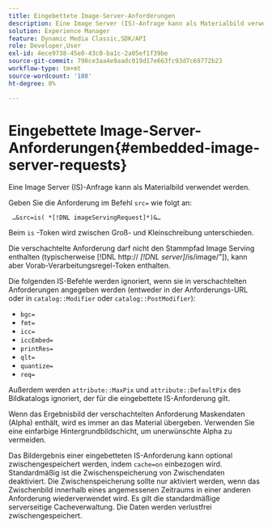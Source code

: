 ```yaml
---
title: Eingebettete Image-Server-Anforderungen
description: Eine Image Server (IS)-Anfrage kann als Materialbild verwendet werden.
solution: Experience Manager
feature: Dynamic Media Classic,SDK/API
role: Developer,User
exl-id: 4ece9738-45e0-43c0-ba1c-2a05ef1f39be
source-git-commit: 790ce3aa4e9aadc019d17e663fc93d7c69772b23
workflow-type: tm+mt
source-wordcount: '180'
ht-degree: 0%

---
```


# Eingebettete Image-Server-Anforderungen{#embedded-image-server-requests}

Eine Image Server (IS)-Anfrage kann als Materialbild verwendet werden.

Geben Sie die Anforderung im Befehl `src=` wie folgt an:

` …&src=is( *[!DNL imageServingRequest]*)&…`

Beim `is` -Token wird zwischen Groß- und Kleinschreibung unterschieden.

Die verschachtelte Anforderung darf nicht den Stammpfad Image Serving enthalten (typischerweise  [!DNL http:// *[!DNL server]*/is/image/"]), kann aber Vorab-Verarbeitungsregel-Token enthalten.

Die folgenden IS-Befehle werden ignoriert, wenn sie in verschachtelten Anforderungen angegeben werden (entweder in der Anforderungs-URL oder in `catalog::Modifier` oder `catalog::PostModifier`):

* `bgc=`
* `fmt=`
* `icc=`
* `iccEmbed=`
* `printRes=`
* `qlt=`
* `quantize=`
* `req=`

Außerdem werden `attribute::MaxPix` und `attribute::DefaultPix` des Bildkatalogs ignoriert, der für die eingebettete IS-Anforderung gilt.

Wenn das Ergebnisbild der verschachtelten Anforderung Maskendaten (Alpha) enthält, wird es immer an das Material übergeben. Verwenden Sie eine einfarbige Hintergrundbildschicht, um unerwünschte Alpha zu vermeiden.

Das Bildergebnis einer eingebetteten IS-Anforderung kann optional zwischengespeichert werden, indem `cache=on` einbezogen wird. Standardmäßig ist die Zwischenspeicherung von Zwischendaten deaktiviert. Die Zwischenspeicherung sollte nur aktiviert werden, wenn das Zwischenbild innerhalb eines angemessenen Zeitraums in einer anderen Anforderung wiederverwendet wird. Es gilt die standardmäßige serverseitige Cacheverwaltung. Die Daten werden verlustfrei zwischengespeichert.
